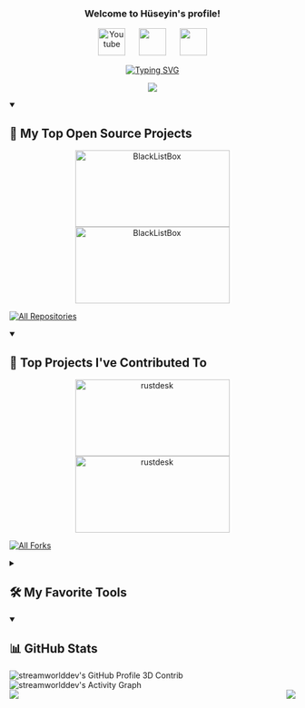 
<h3 align="center">
  Welcome to Hüseyin's profile!
</h3>

<!-- Social icons section -->
<p align="center">
  <a href="https://www.youtube.com/@streamworlddev"><img width="48px" alt="Youtube" title="Youtube" src="https://raw.githubusercontent.com/streamworlddev/streamworlddev/master/images/youtube-48px.svg"/></a>
  &#8287;&#8287;&#8287;&#8287;
  <a href="https://discord.gg/udgRqcCM" alt="Discord" title="Dev Pro Tips Discord Server"><img width="48px" src="https://raw.githubusercontent.com/streamworlddev/streamworlddev/master/images/discord-48px.svg"/></a>
  &#8287;&#8287;&#8287;&#8287;
  <a href="https://instagram.com/huseyin.gulyol" alt="Instagram" title="Instagram"><img width="48px" src="https://raw.githubusercontent.com/streamworlddev/streamworlddev/master/images/instagram-48px.svg"/></a>
</p>


<div align="center">
  <!--- https://readme-typing-svg.herokuapp.com --->
  
  [![Typing SVG](https://readme-typing-svg.herokuapp.com?font=Work+Sans&size=24&duration=2500&color=007bff&center=true&vCenter=true&width=500&lines=Senior+C%23+Developer;Experienced+Programmer)](https://git.io/typing-svg) 
  
  ![](https://komarev.com/ghpvc/?username=streamworlddev&color=007bff&label=Profile+Views&style=for-the-badge)
</div>

<details open>
	<summary><h2>📘 My Top Open Source Projects</h2></summary>
	<!-- Repo info cards - https://github.com/anuraghazra/github-readme-stats -->
	<!-- Small repo cards (fork) - https://github.com/DenverCoder1/github-readme-stats -->
	<p align="center">
		<a href="https://github.com/streamworlddev/logmanager-winformapp"><img width="272" height="135" src="https://denvercoder1-github-readme-stats.vercel.app/api/pin/?username=streamworlddev&repo=logmanager-winformapp&theme=react&bg_color=00000f&title_color=007bff&icon_color=F8D866&hide_border=true&show_icons=false" alt="BlackListBox"></a>
		<a href="https://github.com/streamworlddev/google-mulakat-sorusu"><img width="272" height="135" src="https://denvercoder1-github-readme-stats.vercel.app/api/pin/?username=streamworlddev&repo=google-mulakat-sorusu&theme=react&bg_color=00000f&title_color=007bff&icon_color=F8D866&hide_border=true&show_icons=false" alt="BlackListBox"></a>
	</p>
	
  <p align="left">
    <a href="https://github.com/DenverCoder1?tab=repositories&sort=stargazers"><img alt="All Repositories" title="All Repositories" src="https://custom-icon-badges.demolab.com/badge/-Click%20Here%20For%20All%20My%20Repos-1F222E?style=for-the-badge&logoColor=white&logo=repo"/></a>
  </p>
</details>
 
<details open>  
  <!-- Small repo cards https://github.com/DenverCoder1/github-readme-stats (fork of anuraghazra/github-readme-stats) -->
  <summary><h2>📕 Top Projects I've Contributed To</h2></summary>
  <p align="center">
    <a href="https://github.com/matthewking/deviceid"><img width="272" height="135" src="https://denvercoder1-github-readme-stats.vercel.app/api/pin/?username=matthewking&repo=deviceid&theme=react&bg_color=00000f&title_color=007bff&icon_color=F8D866&hide_border=true&show_icons=false" alt="rustdesk"></a>
    <a href="https://github.com/sumeyyenurozgenc/ReCapProject"><img width="272" height="135" src="https://denvercoder1-github-readme-stats.vercel.app/api/pin/?username=sumeyyenurozgenc&repo=ReCapProject&theme=react&bg_color=00000f&title_color=007bff&icon_color=F8D866&hide_border=true&show_icons=false" alt="rustdesk"></a>
  </p>
  
  <p align="left">
    <a href="https://github.com/streamworlddev/My-Contributions/blob/main/README.md"><img alt="All Forks" title="All Forks" src="https://custom-icon-badges.demolab.com/badge/-Click%20Here%20For%20All%20My%20Forks-1F222E?style=for-the-badge&logoColor=white&logo=fork"/></a>
  </p>
</details>


<details> 
  <summary><h2>🛠️ My Favorite Tools</h2></summary>
  <!-- Some badges are from https://github.com/Ileriayo/markdown-badges -->
  <h3>👨‍💻 Programming and Markup Languages</h3>
  <p>
    <a href="https://github.com/search?q=user%3ADenverCoder1+language%3Acsharp"><img alt="C#" src="https://custom-icon-badges.demolab.com/badge/C%23-68217A.svg?logo=cs2&logoColor=white"></a>
    <a href="https://github.com/search?q=user%3ADenverCoder1+language%3Acpp"><img alt="C++" src="https://custom-icon-badges.demolab.com/badge/C++-9C033A.svg?logo=cpp2&logoColor=white"></a>
    <a href="https://github.com/search?q=user%3ADenverCoder1+language%3Apython"><img alt="Python" src="https://img.shields.io/badge/Python-14354C.svg?logo=python&logoColor=white"></a>
    <a href="https://github.com/search?q=user%3ADenverCoder1+language%3Ajavascript"><img alt="JavaScript" src="https://img.shields.io/badge/JavaScript-F7DF1E.svg?logo=javascript&logoColor=black"></a>
    <a href="https://github.com/search?q=user%3ADenverCoder1+language%3Aphp"><img alt="PHP" src="https://img.shields.io/badge/PHP-777BB4.svg?logo=php&logoColor=white"></a>
    </br>
    <a href="https://github.com/search?q=user%3ADenverCoder1+language%3Acss"><img alt="CSS" src="https://img.shields.io/badge/CSS-1572B6.svg?logo=css3&logoColor=white"></a>
    <a href="https://github.com/search?q=user%3ADenverCoder1+language%3Ahtml"><img alt="HTML" src="https://img.shields.io/badge/HTML-E34F26.svg?logo=html5&logoColor=white"></a>
  </p>

  <h3>🧰 Frameworks and Libraries and Runtime Environment</h3>
  
  <p>
      <a href="#"><img alt="Bootstrap" src="https://img.shields.io/badge/Bootstrap-7952B3.svg?logo=bootstrap&logoColor=white"></a>
      <a href="#"><img alt="Express.js" src="https://img.shields.io/badge/Express.js-404d59.svg?logo=express&logoColor=white"></a>
      <a href="#"><img alt="WPF (.Net)" src="https://img.shields.io/badge/WPF-5C2D91?logo=.net&logoColor=white"></a>
      <a href="https://github.com/search?q=user%3ADenverCoder1+language%3Ajavascript"><img alt="Node.js" src="https://img.shields.io/badge/Node.js-43853D.svg?logo=node.js&logoColor=white"></a>
  
  </p>
  
  <h3>🗄️ Databases and Cloud Hosting</h3>

  <p>
      <a href="#"><img alt="Microsoft SQL Server" src ="https://img.shields.io/badge/Microsoft%20SQL%20Sever-CC2927?style=plastic&logo=microsoft%20sql%20server&logoColor=white"></a>
      <a href="#"><img alt="MongoDB" src ="https://img.shields.io/badge/MongoDB-4ea94b.svg?logo=mongodb&logoColor=white"></a>
      <a href="#"><img alt="MySQL" src="https://img.shields.io/badge/MySQL-00f.svg?logo=mysql&logoColor=white"></a>
      <a href="#"><img alt="SQLite" src ="https://img.shields.io/badge/SQLite-07405e.svg?logo=sqlite&logoColor=white"></a>
      <a href="#"><img alt="Notion" src="https://img.shields.io/badge/Notion-010101.svg?logo=notion&logoColor=white"></a>
      <a href="#"><img alt="Heroku" src="https://img.shields.io/badge/Heroku-430098.svg?logo=heroku&logoColor=white"></a>
      <a href="#"><img alt="Glitch" src="https://img.shields.io/badge/Glitch-d364d7.svg?logo=glitch&logoColor=white"></a>
    
  </p>

  <h3>💻 Software and Tools</h3>

  <p>
      <a href="#"><img alt="Visual Studio Code" src="https://img.shields.io/badge/Visual%20Studio%20Code-0078d7.svg?logo=visual-studio-code&logoColor=white"></a>
      <a href="#"><img alt="Visual Studio" src="https://img.shields.io/badge/Visual%20Studio-56367a.svg?logo=visual-studio&logoColor=white"></a> 
      <a href="#"><img alt="Git" src="https://img.shields.io/badge/Git-F05033.svg?logo=git&logoColor=white"></a>
      <a href="#"><img alt="Adobe Photoshop" src="https://img.shields.io/badge/Adobe%20Photoshop-001e36.svg?logo=adobephotoshop&logoColor=white"></a>
      <a href="#"><img alt="GitHub Desktop" src="https://img.shields.io/badge/GitHub%20Desktop-8034A9.svg?logo=github&logoColor=white"></a>
      <a href="#"><img alt="OBS Studio" src="https://img.shields.io/badge/-OBS-302E31?logo=obs-studio&logoColor=white"></a>
      <a href="#"><img alt="Photopea" src="https://img.shields.io/badge/Photopea-18A497?logo=photopea&logoColor=white"></a>
      <a href="#"><img alt="Postman" src="https://img.shields.io/badge/Postman-FF6C37?logo=postman&logoColor=white"></a>
      <a href="#"><img alt="Stack Overflow" src="https://img.shields.io/badge/-Stack%20Overflow-FE7A16?logo=stack-overflow&logoColor=white"></a>
  </p>
</details>

<details open> 
  <summary><h2>📊 GitHub Stats</h2></summary>
  <!-- https://github.com/marketplace/actions/github-profile-3d-contrib -->
 <img alt="streamworlddev's GitHub Profile 3D Contrib" src="https://raw.githubusercontent.com/streamworlddev/streamworlddev/master/profile-3d-contrib/profile-night-green.svg" />

  <!-- https://github.com/ashutosh00710/github-readme-activity-graph -->
 <img alt="streamworlddev's Activity Graph" src="https://github-readme-activity-graph.cyclic.app/graph/?username=streamworlddev&bg_color=00000f&color=007bff&line=008f4c&point=FFFFFF&hide_border=true" />
	
<!-- https://github.com/jstrieb/github-stats -->
<div align="center" float="left">
  <img align="left" src="https://github-readme-stats.vercel.app/api?username=streamworlddev&bg_color=00000f&text_color=ffffff&hide_title=true&hide_border=true" />
  <img align="right" src="https://github-readme-stats.vercel.app/api/top-langs/?username=streamworlddev&bg_color=00000f&text_color=ffffff&langs_count=3&hide_title=true&hide_border=true&line_height=15&layout=compact" />
</div>
</details> 

